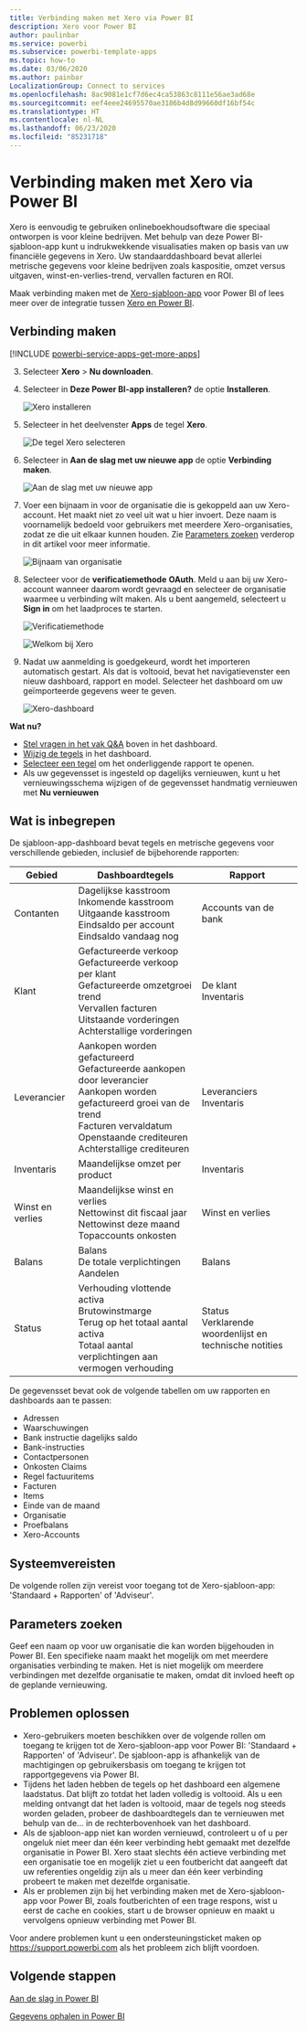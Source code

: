 ```yaml
---
title: Verbinding maken met Xero via Power BI
description: Xero voor Power BI
author: paulinbar
ms.service: powerbi
ms.subservice: powerbi-template-apps
ms.topic: how-to
ms.date: 03/06/2020
ms.author: painbar
LocalizationGroup: Connect to services
ms.openlocfilehash: 8ac9081e1cf7d6ec4ca53863c8111e56ae3ad68e
ms.sourcegitcommit: eef4eee24695570ae3186b4d8d99660df16bf54c
ms.translationtype: HT
ms.contentlocale: nl-NL
ms.lasthandoff: 06/23/2020
ms.locfileid: "85231718"
---
```

# <a name="connect-to-xero-with-power-bi"></a>Verbinding maken met Xero via Power BI
Xero is eenvoudig te gebruiken onlineboekhoudsoftware die speciaal ontworpen is voor kleine bedrijven. Met behulp van deze Power BI-sjabloon-app kunt u indrukwekkende visualisaties maken op basis van uw financiële gegevens in Xero. Uw standaarddashboard bevat allerlei metrische gegevens voor kleine bedrijven zoals kaspositie, omzet versus uitgaven, winst-en-verlies-trend, vervallen facturen en ROI.

Maak verbinding maken met de [Xero-sjabloon-app](https://app.powerbi.com/getdata/services/xero) voor Power BI of lees meer over de integratie tussen [Xero en Power BI](https://help.xero.com/Power-BI).

## <a name="how-to-connect"></a>Verbinding maken

[!INCLUDE [powerbi-service-apps-get-more-apps](../includes/powerbi-service-apps-get-more-apps.md)]

3. Selecteer **Xero** \> **Nu downloaden**.
4. Selecteer in **Deze Power BI-app installeren?** de optie **Installeren**.

    ![Xero installeren](media/service-connect-to-xero/power-bi-install-xero.png)

4. Selecteer in het deelvenster **Apps** de tegel **Xero**.

   ![De tegel Xero selecteren](media/service-connect-to-xero/power-bi-start-xero.png)

6. Selecteer in **Aan de slag met uw nieuwe app** de optie **Verbinding maken**.

    ![Aan de slag met uw nieuwe app](media/service-connect-to-zendesk/power-bi-new-app-connect-get-started.png)

4. Voer een bijnaam in voor de organisatie die is gekoppeld aan uw Xero-account. Het maakt niet zo veel uit wat u hier invoert. Deze naam is voornamelijk bedoeld voor gebruikers met meerdere Xero-organisaties, zodat ze die uit elkaar kunnen houden. Zie [Parameters zoeken](#FindingParams) verderop in dit artikel voor meer informatie.

    ![Bijnaam van organisatie](media/service-connect-to-xero/params.png)

5. Selecteer voor de **verificatiemethode** **OAuth**. Meld u aan bij uw Xero-account wanneer daarom wordt gevraagd en selecteer de organisatie waarmee u verbinding wilt maken. Als u bent aangemeld, selecteert u **Sign in** om het laadproces te starten.
   
    ![Verificatiemethode](media/service-connect-to-xero/creds.png)
   
    ![Welkom bij Xero](media/service-connect-to-xero/creds2.png)
6. Nadat uw aanmelding is goedgekeurd, wordt het importeren automatisch gestart. Als dat is voltooid, bevat het navigatievenster een nieuw dashboard, rapport en model. Selecteer het dashboard om uw geïmporteerde gegevens weer te geven.
   
     ![Xero-dashboard](media/service-connect-to-xero/power-bi-xero-dashboard.png)

**Wat nu?**

* [Stel vragen in het vak Q&A](../consumer/end-user-q-and-a.md) boven in het dashboard.
* [Wijzig de tegels](../create-reports/service-dashboard-edit-tile.md) in het dashboard.
* [Selecteer een tegel](../consumer/end-user-tiles.md) om het onderliggende rapport te openen.
* Als uw gegevensset is ingesteld op dagelijks vernieuwen, kunt u het vernieuwingsschema wijzigen of de gegevensset handmatig vernieuwen met **Nu vernieuwen**

## <a name="whats-included"></a>Wat is inbegrepen
De sjabloon-app-dashboard bevat tegels en metrische gegevens voor verschillende gebieden, inclusief de bijbehorende rapporten:  

| Gebied | Dashboardtegels | Rapport |
| --- | --- | --- |
| Contanten |Dagelijkse kasstroom <br>Inkomende kasstroom <br>Uitgaande kasstroom <br>Eindsaldo per account <br>Eindsaldo vandaag nog |Accounts van de bank |
| Klant |Gefactureerde verkoop <br>Gefactureerde verkoop per klant <br>Gefactureerde omzetgroei trend <br>Vervallen facturen <br>Uitstaande vorderingen <br>Achterstallige vorderingen |De klant <br>Inventaris |
| Leverancier |Aankopen worden gefactureerd <br>Gefactureerde aankopen door leverancier <br>Aankopen worden gefactureerd groei van de trend <br> Facturen vervaldatum <br>Openstaande crediteuren <br>Achterstallige crediteuren |Leveranciers <br>Inventaris |
| Inventaris |Maandelijkse omzet per product |Inventaris |
| Winst en verlies |Maandelijkse winst en verlies <br>Nettowinst dit fiscaal jaar <br>Nettowinst deze maand <br>Topaccounts onkosten |Winst en verlies |
| Balans |Balans <br>De totale verplichtingen <br>Aandelen |Balans |
| Status |Verhouding vlottende activa <br>Brutowinstmarge <br> Terug op het totaal aantal activa <br>Totaal aantal verplichtingen aan vermogen verhouding |Status <br>Verklarende woordenlijst en technische notities |

De gegevensset bevat ook de volgende tabellen om uw rapporten en dashboards aan te passen:  

* Adressen  
* Waarschuwingen  
* Bank instructie dagelijks saldo  
* Bank-instructies  
* Contactpersonen  
* Onkosten Claims  
* Regel factuuritems  
* Facturen  
* Items  
* Einde van de maand  
* Organisatie  
* Proefbalans  
* Xero-Accounts

## <a name="system-requirements"></a>Systeemvereisten
De volgende rollen zijn vereist voor toegang tot de Xero-sjabloon-app: 'Standaard + Rapporten' of 'Adviseur'.

<a name="FindingParams"></a>

## <a name="finding-parameters"></a>Parameters zoeken
Geef een naam op voor uw organisatie die kan worden bijgehouden in Power BI. Een specifieke naam maakt het mogelijk om met meerdere organisaties verbinding te maken. Het is niet mogelijk om meerdere verbindingen met dezelfde organisatie te maken, omdat dit invloed heeft op de geplande vernieuwing.   

## <a name="troubleshooting"></a>Problemen oplossen
* Xero-gebruikers moeten beschikken over de volgende rollen om toegang te krijgen tot de Xero-sjabloon-app voor Power BI: 'Standaard + Rapporten' of 'Adviseur'. De sjabloon-app is afhankelijk van de machtigingen op gebruikersbasis om toegang te krijgen tot rapportgegevens via Power BI.
* Tijdens het laden hebben de tegels op het dashboard een algemene laadstatus. Dat blijft zo totdat het laden volledig is voltooid. Als u een melding ontvangt dat het laden is voltooid, maar de tegels nog steeds worden geladen, probeer de dashboardtegels dan te vernieuwen met behulp van de... in de rechterbovenhoek van het dashboard.
* Als de sjabloon-app niet kan worden vernieuwd, controleert u of u per ongeluk niet meer dan één keer verbinding hebt gemaakt met dezelfde organisatie in Power BI. Xero staat slechts één actieve verbinding met een organisatie toe en mogelijk ziet u een foutbericht dat aangeeft dat uw referenties ongeldig zijn als u meer dan één keer verbinding probeert te maken met dezelfde organisatie.  
* Als er problemen zijn bij het verbinding maken met de Xero-sjabloon-app voor Power BI, zoals foutberichten of een trage respons, wist u eerst de cache en cookies, start u de browser opnieuw en maakt u vervolgens opnieuw verbinding met Power BI.  

Voor andere problemen kunt u een ondersteuningsticket maken op https://support.powerbi.com als het probleem zich blijft voordoen.

## <a name="next-steps"></a>Volgende stappen
[Aan de slag in Power BI](../fundamentals/service-get-started.md)

[Gegevens ophalen in Power BI](service-get-data.md)
